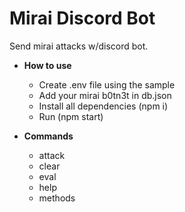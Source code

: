 # Mirai Discord Bot

Send mirai attacks w/discord bot.

* **How to use**
    - Create .env file using the sample
    - Add your mirai b0tn3t in db.json
    - Install all dependencies (npm i)
    - Run (npm start)

* **Commands**

    - attack
    - clear
    - eval
    - help
    - methods

